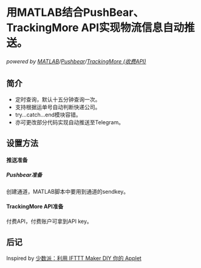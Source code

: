 # 用MATLAB结合PushBear、TrackingMore API实现物流信息自动推送。

###### powered by [MATLAB](https://www.mathworks.com/products/matlab.html)/[Pushbear](https://pushbear.ftqq.com/admin/)/[TrackingMore (收费API)](https://www.trackingmore.com)

## 简介

- 定时查询，默认十五分钟查询一次。
- 支持根据运单号自动判断快递公司。
- try...catch...end模块容错。
- 亦可更改部分代码实现自动推送至Telegram。

## 设置方法

#### 推送准备

##### Pushbear准备

创建通道，MATLAB脚本中要用到通道的sendkey。

#### TrackingMore API准备

付费API，付费账户可拿到API key。

## 后记

Inspired by [少数派：利用 IFTTT Maker DIY 你的 Applet](https://sspai.com/post/39243)
